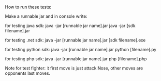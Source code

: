 How to run these tests:

Make a runnable jar and in console write: 

for testing java sdk: java -jar [runnable jar name].jar java -jar [sdk filename].jar

for testing .net sdk: java -jar [runnable jar name].jar [sdk filename].exe

for testing python sdk: java -jar [runnable jar name].jar python [filename].py

for testing php sdk: java -jar [runnable jar name].jar php [filename].php


Note for test fighter: it first move is just attack Nose, other moves are opponents last moves.